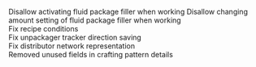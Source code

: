 Disallow activating fluid package filler when working
Disallow changing amount setting of fluid package filler when working  
Fix recipe conditions  
Fix unpackager tracker direction saving  
Fix distributor network representation  
Removed unused fields in crafting pattern details  
